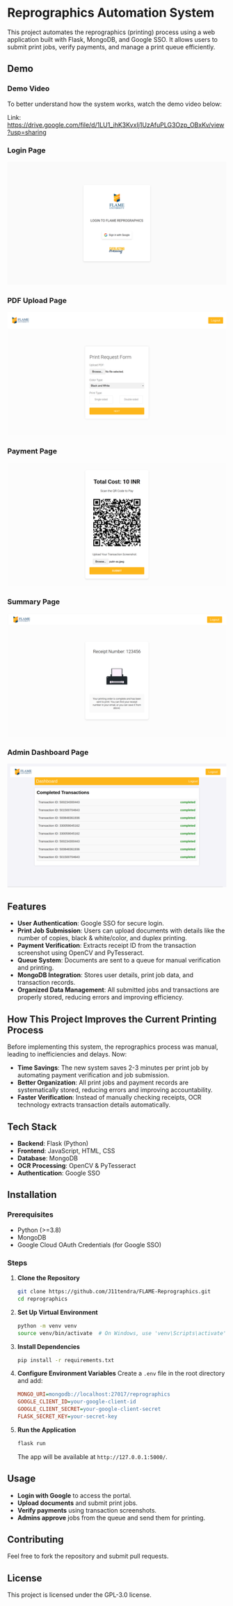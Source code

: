 # Reprographics Automation System

This project automates the reprographics (printing) process using a web application built with Flask, MongoDB, and Google SSO. It allows users to submit print jobs, verify payments, and manage a print queue efficiently.

## Demo 

### Demo Video
To better understand how the system works, watch the demo video below:

Link: https://drive.google.com/file/d/1LU1_ihK3KvxIj1UzAfuPLG3Ozp_OBxKv/view?usp=sharing

### Login Page
![Login](app/static/demo/login.png)
### PDF Upload Page
![PDF Upload](app/static/demo/print-1.png)
### Payment Page
![Payment](app/static/demo/payment.png)
### Summary Page
![Summary](app/static/demo/summary.png)
### Admin Dashboard Page
![Admin Dashboard](app/static/demo/dashboard.png)

## Features
- **User Authentication**: Google SSO for secure login.
- **Print Job Submission**: Users can upload documents with details like the number of copies, black & white/color, and duplex printing.
- **Payment Verification**: Extracts receipt ID from the transaction screenshot using OpenCV and PyTesseract.
- **Queue System**: Documents are sent to a queue for manual verification and printing.
- **MongoDB Integration**: Stores user details, print job data, and transaction records.
- **Organized Data Management**: All submitted jobs and transactions are properly stored, reducing errors and improving efficiency.

## How This Project Improves the Current Printing Process
Before implementing this system, the reprographics process was manual, leading to inefficiencies and delays. Now:
- **Time Savings**: The new system saves 2-3 minutes per print job by automating payment verification and job submission.
- **Better Organization**: All print jobs and payment records are systematically stored, reducing errors and improving accountability.
- **Faster Verification**: Instead of manually checking receipts, OCR technology extracts transaction details automatically.

## Tech Stack
- **Backend**: Flask (Python)
- **Frontend**: JavaScript, HTML, CSS
- **Database**: MongoDB
- **OCR Processing**: OpenCV & PyTesseract
- **Authentication**: Google SSO

## Installation

### Prerequisites
- Python (>=3.8)
- MongoDB
- Google Cloud OAuth Credentials (for Google SSO)

### Steps
1. **Clone the Repository**
   ```sh
   git clone https://github.com/J11tendra/FLAME-Reprographics.git
   cd reprographics
   ```

2. **Set Up Virtual Environment**
   ```sh
   python -m venv venv
   source venv/bin/activate  # On Windows, use 'venv\Scripts\activate'
   ```

3. **Install Dependencies**
   ```sh
   pip install -r requirements.txt
   ```

4. **Configure Environment Variables**
   Create a `.env` file in the root directory and add:
   ```ini
   MONGO_URI=mongodb://localhost:27017/reprographics
   GOOGLE_CLIENT_ID=your-google-client-id
   GOOGLE_CLIENT_SECRET=your-google-client-secret
   FLASK_SECRET_KEY=your-secret-key
   ```

5. **Run the Application**
   ```sh
   flask run
   ```
   The app will be available at `http://127.0.0.1:5000/`.

## Usage
- **Login with Google** to access the portal.
- **Upload documents** and submit print jobs.
- **Verify payments** using transaction screenshots.
- **Admins approve** jobs from the queue and send them for printing.

## Contributing
Feel free to fork the repository and submit pull requests.

## License
This project is licensed under the GPL-3.0 license.
